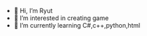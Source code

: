 - 👋 Hi, I’m Ryut
- 👀 I’m interested in creating game
- 🌱 I’m currently learning C#,c++,python,html


<!---
Ryut4919/Ryut4919 is a ✨ special ✨ repository because its `README.md` (this file) appears on your GitHub profile.
You can click the Preview link to take a look at your changes.
--->
